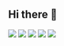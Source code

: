 ## Hi there 👋

![](http://github-profile-summary-cards.vercel.app/api/cards/profile-details?username=dryad-w&theme=2077)
![](http://github-profile-summary-cards.vercel.app/api/cards/repos-per-language?username=dryad-w&theme=2077)  ![](http://github-profile-summary-cards.vercel.app/api/cards/most-commit-language?username=dryad-w&theme=2077)
![](http://github-profile-summary-cards.vercel.app/api/cards/stats?username=dryad-w&theme=2077) ![](http://github-profile-summary-cards.vercel.app/api/cards/productive-time?username=dryad-w&theme=2077&utcOffset=8)
